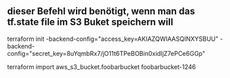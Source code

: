 ## dieser Befehl wird benötigt, wenn man das tf.state file im S3 Buket speichern will
terraform init -backend-config="access_key=AKIAZQWIAASQINXYSBUU" -backend-config="secret_key=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"

terraform import aws_s3_bucket.foobarbucket foobarbucket-1246